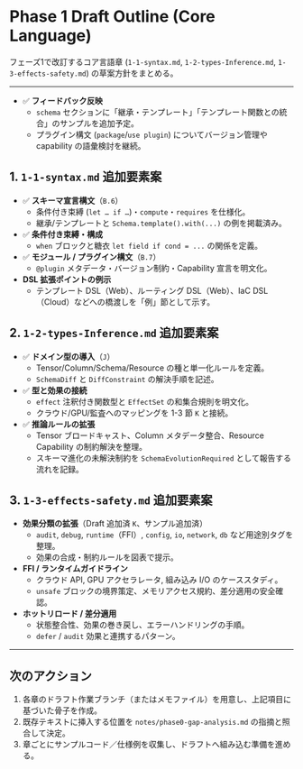 # Phase 1 Draft Outline (Core Language)

フェーズ1で改訂するコア言語章 (`1-1-syntax.md`, `1-2-types-Inference.md`, `1-3-effects-safety.md`) の草案方針をまとめる。

---

- ✅ **フィードバック反映**
  - `schema` セクションに「継承・テンプレート」「テンプレート関数との統合」のサンプルを追加予定。
  - プラグイン構文 (`package`/`use plugin`) についてバージョン管理や capability の語彙検討を継続。

## 1. `1-1-syntax.md` 追加要素案
- ✅ **スキーマ宣言構文**（`B.6`）
  - 条件付き束縛 (`let … if …`)・`compute`・`requires` を仕様化。
  - 継承/テンプレートと `Schema.template().with(...)` の例を掲載済み。
- ✅ **条件付き束縛・構成**
  - `when` ブロックと糖衣 `let field if cond = ...` の関係を定義。
- ✅ **モジュール / プラグイン構文**（`B.7`）
  - `@plugin` メタデータ・バージョン制約・Capability 宣言を明文化。
- **DSL 拡張ポイントの例示**
  - テンプレート DSL（Web）、ルーティング DSL（Web）、IaC DSL（Cloud）などへの橋渡しを「例」節として示す。

## 2. `1-2-types-Inference.md` 追加要素案
- ✅ **ドメイン型の導入**（`J`）
  - Tensor/Column/Schema/Resource の種と単一化ルールを定義。
  - `SchemaDiff` と `DiffConstraint` の解決手順を記述。
- ✅ **型と効果の接続**
  - `effect` 注釈付き関数型と `EffectSet` の和集合規則を明文化。
  - クラウド/GPU/監査へのマッピングを 1-3 節 `K` と接続。
- ✅ **推論ルールの拡張**
  - Tensor ブロードキャスト、Column メタデータ整合、Resource Capability の制約解決を整理。
  - スキーマ進化の未解決制約を `SchemaEvolutionRequired` として報告する流れを記録。

## 3. `1-3-effects-safety.md` 追加要素案
- **効果分類の拡張**（Draft 追加済 `K`、サンプル追加済）
  - `audit`, `debug`, `runtime`（FFI）, `config`, `io`, `network`, `db` など用途別タグを整理。
  - 効果の合成・制約ルールを図表で提示。
- **FFI / ランタイムガイドライン**
  - クラウド API, GPU アクセラレータ, 組み込み I/O のケーススタディ。
  - `unsafe` ブロックの境界策定、メモリアクセス規約、差分適用の安全確認。
- **ホットリロード / 差分適用**
  - 状態整合性、効果の巻き戻し、エラーハンドリングの手順。
  - `defer` / `audit` 効果と連携するパターン。

---

## 次のアクション
1. 各章のドラフト作業ブランチ（またはメモファイル）を用意し、上記項目に基づいた骨子を作成。
2. 既存テキストに挿入する位置を `notes/phase0-gap-analysis.md` の指摘と照合して決定。
3. 章ごとにサンプルコード／仕様例を収集し、ドラフトへ組み込む準備を進める。
